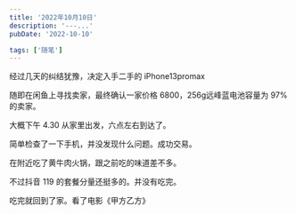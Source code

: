 ```yaml
---
title: '2022年10月10日'
description: '---...'
pubDate: '2022-10-10'

tags: ['随笔']
---
```




经过几天的纠结犹豫，决定入手二手的 iPhone13promax

随即在闲鱼上寻找卖家，最终确认一家价格 6800，256g远峰蓝电池容量为 97%的卖家。

大概下午 4.30 从家里出发，六点左右到达了。

简单检查了一下手机，并没发现什么问题。成功交易。

在附近吃了黄牛肉火锅，跟之前吃的味道差不多。

不过抖音 119 的套餐分量还挺多的。并没有吃完。

吃完就回到了家。看了电影《甲方乙方》


